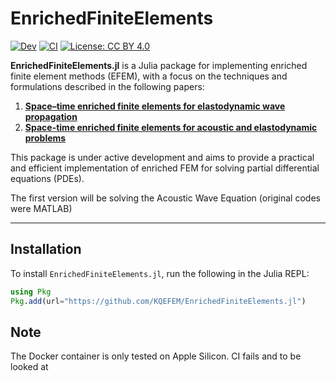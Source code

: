 # EnrichedFiniteElements

[![Dev](https://img.shields.io/badge/docs-dev-blue.svg)](https://KQEFEM.github.io/EnrichedFiniteElements.jl/dev/)
[![CI](https://github.com/KQEFEM/EnrichedFiniteElements.jl/actions/workflows/CI.yml/badge.svg)](https://github.com/KQEFEM/EnrichedFiniteElements.jl/actions/workflows/CI.yml)
[![License: CC BY 4.0](https://img.shields.io/badge/License-CC_BY_4.0-lightgrey.svg)](https://creativecommons.org/licenses/by/4.0/)

**EnrichedFiniteElements.jl** is a Julia package for implementing enriched finite element methods (EFEM), with a focus on the techniques and formulations described in the following papers:

1. [**Space–time enriched finite elements for elastodynamic wave propagation**](https://link.springer.com/article/10.1007/s00366-023-01874-z)
2. [**Space-time enriched finite elements for acoustic and elastodynamic problems**](https://www.ros.hw.ac.uk/handle/10399/4887)

This package is under active development and aims to provide a practical and efficient implementation of enriched FEM for solving partial differential equations (PDEs).

The first version will be solving the Acoustic Wave Equation (original codes were MATLAB)

---

## Installation

To install `EnrichedFiniteElements.jl`, run the following in the Julia REPL:

```julia
using Pkg
Pkg.add(url="https://github.com/KQEFEM/EnrichedFiniteElements.jl")
```
## Note
The Docker container is only tested on Apple Silicon. 
CI fails and to be looked at  

